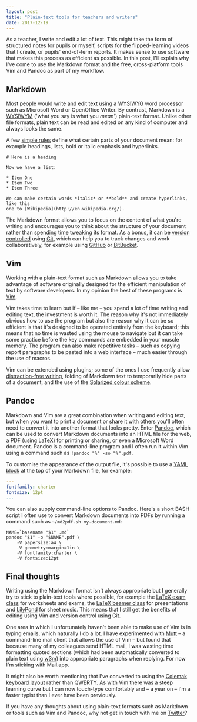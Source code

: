 ```yaml
---
layout: post
title: "Plain-text tools for teachers and writers"
date: 2017-12-19
---
```


As a teacher, I write and edit a lot of text. This might take the form of structured notes for pupils or myself, scripts for the flipped-learning videos that I create, or pupils' end-of-term reports. It makes sense to use software that makes this process as efficient as possible. In this post, I'll explain why I've come to use the Markdown format and the free, cross-platform tools Vim and Pandoc as part of my workflow.

## Markdown

Most people would write and edit text using a [WYSIWYG](https://en.wikipedia.org/wiki/WYSIWYG) word processor such as Microsoft Word or OpenOffice Writer. By contrast, Markdown is a [WYSIWYM](https://en.wikipedia.org/wiki/WYSIWYM) ('what you say is what you *mean*') plain-text format. Unlike other file formats, plain text can be read and edited on any kind of computer and always looks the same.

A few [simple rules](https://daringfireball.net/projects/markdown/syntax) define what certain parts of your document mean: for example headings, lists, bold or italic emphasis and hyperlinks.

```
# Here is a heading

Now we have a list:

* Item One
* Item Two
* Item Three

We can make certain words *italic* or **bold** and create hyperlinks, like this 
one to [Wikipedia](http://en.wikipedia.org/).
```

The Markdown format allows you to focus on the content of what you're writing and encourages you to think about the structure of your document rather than spending time tweaking its format. As a bonus, it can be [version controlled](https://en.wikipedia.org/wiki/Version_control) using [Git](https://git-scm.com), which can help you to track changes and work collaboratively, for example using [GitHub](https://github.com) or [BitBucket](https://bitbucket.org).

## Vim

Working with a plain-text format such as Markdown allows you to take advantage of software originally designed for the efficient manipulation of text by software developers. In my opinion the best of these programs is [Vim](https://en.wikipedia.org/wiki/Vim_(text_editor)).

Vim takes time to learn but if – like me – you spend a lot of time writing and editing text, the investment is worth it. The reason why it's not immediately obvious how to use the program but also the reason why it can be so efficient is that it's designed to be operated entirely from the keyboard; this means that no time is wasted using the mouse to navigate but it can take some practice before the key commands are embedded in your muscle memory. The program can also make repetitive tasks – such as copying report paragraphs to be pasted into a web interface – much easier through the use of macros.

Vim can be extended using plugins; some of the ones I use frequently allow [distraction-free writing](https://github.com/junegunn/goyo.vim), folding of Markdown text to temporarily hide parts of a document, and the use of the [Solarized colour scheme](http://ethanschoonover.com/solarized/vim-colors-solarized).

## Pandoc

Markdown and Vim are a great combination when writing and editing text, but when you want to print a document or share it with others you'll often need to convert it into another format that looks pretty. Enter [Pandoc](https://pandoc.org), which can be used to convert Markdown documents into an HTML file for the web, a PDF (using [LaTeX](https://www.latex-project.org)) for printing or sharing, or even a Microsoft Word document. Pandoc is a command-line program and I often run it within Vim using a command such as `!pandoc "%" -so "%".pdf`.

To customise the appearance of the output file, it's possible to use a [YAML block](https://pandoc.org/MANUAL.html#extension-yaml_metadata_block) at the top of your Markdown file, for example:

``` yaml
---
fontfamily: charter
fontsize: 12pt
...
```

You can also supply command-line options to Pandoc. Here's a short BASH script I often use to convert Markdown documents into PDFs by running a command such as `~/md2pdf.sh my-document.md`:

``` shell
NAME=`basename "$1" .md`
pandoc "$1" -o "$NAME".pdf \
	-V papersize:a4 \
	-V geometry:margin=1in \
	-V fontfamily:charter \
	-V fontsize:12pt
```

## Final thoughts

Writing using the Markdown format isn't always appropriate but I generally try to stick to plain-text tools where possible, for example the [LaTeX exam class](https://www.ctan.org/pkg/exam) for worksheets and exams, the [LaTeX beamer class](https://www.ctan.org/pkg/beamer) for presentations and [LilyPond](http://lilypond.org) for sheet music. This means that I still get the benefits of editing using Vim and version control using Git.

One area in which I unfortunately haven't been able to make use of Vim is in typing emails, which naturally I do a lot. I have experimented with [Mutt](https://en.wikipedia.org/wiki/Mutt_(email_client)) – a command-line mail client that allows the use of Vim – but found that because many of my colleagues send HTML mail, I was wasting time formatting quoted sections (which had been automatically converted to plain text using [w3m](https://en.wikipedia.org/wiki/W3m)) into appropriate paragraphs when replying. For now I'm sticking with Mail.app.

It might also be worth mentioning that I've converted to using the [Colemak keyboard layout](https://en.wikipedia.org/wiki/Keyboard_layout#Colemak) rather than QWERTY. As with Vim there was a steep learning curve but I can now touch-type comfortably and – a year on – I'm a faster typist than I ever have been previously.

If you have any thoughts about using plain-text formats such as Markdown or tools such as Vim and Pandoc, why not get in touch with me on [Twitter](https://twitter.com/gregrs_uk)?
